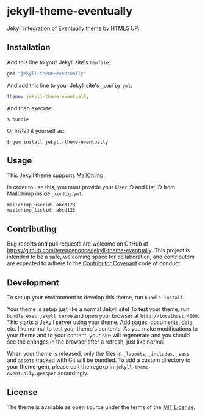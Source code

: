 # jekyll-theme-eventually

Jekyll integration of [Eventually theme](https://html5up.net/eventually) by [HTML5 UP](https://html5up.net/).

## Installation

Add this line to your Jekyll site's `Gemfile`:

```ruby
gem "jekyll-theme-eventually"
```

And add this line to your Jekyll site's `_config.yml`:

```yaml
theme: jekyll-theme-eventually
```

And then execute:

    $ bundle

Or install it yourself as:

    $ gem install jekyll-theme-eventually

## Usage

This Jekyll theme supports [MailChimp](https://mailchimp.com).

In order to use this, you must provide your User ID and List ID from MailChimp inside `_config.yml`:

```
mailchimp_userid: abcd123
mailchimp_listid: abcd123
```

## Contributing

Bug reports and pull requests are welcome on GitHub at https://github.com/terenceponce/jekyll-theme-eventually. This project is intended to be a safe, welcoming space for collaboration, and contributors are expected to adhere to the [Contributor Covenant](http://contributor-covenant.org) code of conduct.

## Development

To set up your environment to develop this theme, run `bundle install`.

Your theme is setup just like a normal Jekyll site! To test your theme, run `bundle exec jekyll serve` and open your browser at `http://localhost:4000`. This starts a Jekyll server using your theme. Add pages, documents, data, etc. like normal to test your theme's contents. As you make modifications to your theme and to your content, your site will regenerate and you should see the changes in the browser after a refresh, just like normal.

When your theme is released, only the files in `_layouts`, `_includes`, `_sass` and `assets` tracked with Git will be bundled.
To add a custom directory to your theme-gem, please edit the regexp in `jekyll-theme-eventually.gemspec` accordingly.

## License

The theme is available as open source under the terms of the [MIT License](https://opensource.org/licenses/MIT).

